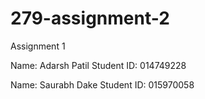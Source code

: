 # 279-assignment-2

Assignment 1

Name: Adarsh Patil
Student ID: 014749228

Name: Saurabh Dake
Student ID: 015970058